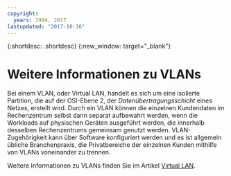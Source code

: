 ```yaml
---
copyright:
  years: 1994, 2017
lastupdated: "2017-10-16"
---
```

{:shortdesc: .shortdesc}
{:new_window: target="_blank"}

# Weitere Informationen zu VLANs

Bei einem VLAN, oder Virtual LAN, handelt es sich um eine isolierte Partition, die auf der OSI-Ebene 2, der _Datenübertragungsschicht_ eines Netzes, erstellt wird. Durch ein VLAN können die einzelnen Kundendaten im Rechenzentrum selbst dann separat aufbewahrt werden, wenn die Workloads auf physischen Geräten ausgeführt werden, die innerhalb desselben Rechenzentrums gemeinsam genutzt werden. VLAN-Zugehörigkeit kann über Software konfiguriert werden und es ist allgemein übliche Branchenpraxis, die Privatbereiche der einzelnen Kunden mithilfe von VLANs voneinander zu trennen.

Weitere Informationen zu VLANs finden Sie im Artikel [Virtual LAN](https://en.wikipedia.org/wiki/Virtual_LAN).
